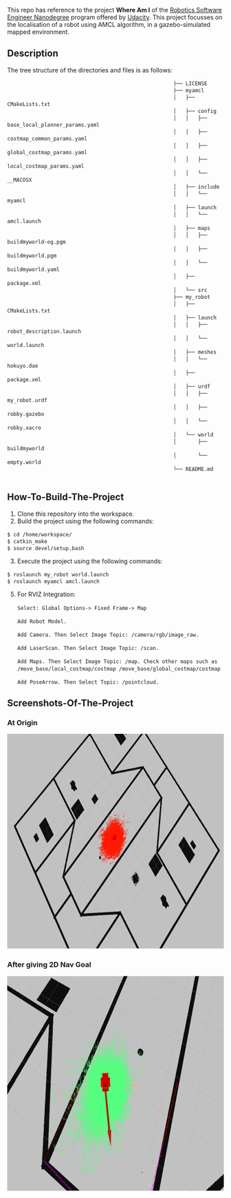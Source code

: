 

This repo has reference to the project **Where Am I** of the [Robotics Software Engineer Nanodegree](https://www.udacity.com/course/robotics-software-engineer--nd209) program offered by [Udacity](https://www.udacity.com/). This project focusses on the localisation of a robot using AMCL algorithm, in a gazebo-simulated mapped environment.

## Description

The tree structure of the directories and files is as follows:
```                                                      
                                                      ├── LICENSE
                                                      ├── myamcl
                                                      │   ├── CMakeLists.txt
                                                      │   ├── config
                                                      │   │   ├── base_local_planner_params.yaml
                                                      │   │   ├── costmap_common_params.yaml
                                                      │   │   ├── global_costmap_params.yaml
                                                      │   │   ├── local_costmap_params.yaml
                                                      │   │   └── __MACOSX
                                                      │   ├── include
                                                      │   │   └── myamcl
                                                      │   ├── launch
                                                      │   │   └── amcl.launch
                                                      │   ├── maps
                                                      │   │   ├── buildmyworld-og.pgm
                                                      │   │   ├── buildmyworld.pgm
                                                      │   │   └── buildmyworld.yaml
                                                      │   ├── package.xml
                                                      │   └── src
                                                      ├── my_robot
                                                      │   ├── CMakeLists.txt
                                                      │   ├── launch
                                                      │   │   ├── robot_description.launch
                                                      │   │   └── world.launch
                                                      │   ├── meshes
                                                      │   │   └── hokuyo.dae
                                                      │   ├── package.xml
                                                      │   ├── urdf
                                                      │   │   ├── my_robot.urdf
                                                      │   │   ├── robby.gazebo
                                                      │   │   └── robby.xacro
                                                      │   └── world
                                                      │       ├── buildmyworld
                                                      │       └── empty.world
                                                      └── README.md 
   

  ```                                    
## How-To-Build-The-Project

1. Clone this repository into the workspace.
2. Build the project using the following commands:
  ```
  $ cd /home/workspace/
  $ catkin_make
  $ source devel/setup.bash
  ```
3. Execute the project using the following commands:
  ```
  $ roslaunch my_robot world.launch 
  $ roslaunch myamcl amcl.launch
  ```
5. For RVIZ Integration: 

   `Select: Global Options-> Fixed Frame-> Map`

   `Add Robot Model.`
   
   `Add Camera. Then Select Image Topic: /camera/rgb/image_raw.`
   
   `Add LaserScan. Then Select Image Topic: /scan.`
   
   `Add Maps. Then Select Image Topic: /map. Check other maps such as /move_base/local_costmap/costmap /move_base/global_costmap/costmap`
   
   `Add PoseArrow. Then Select Topic: /pointcloud.`

   
## Screenshots-Of-The-Project

### At Origin
<img src='images/robot.png' height=500 />

### After giving 2D Nav Goal 
<img src='images/robot_2.png' height=500 />
   
 
